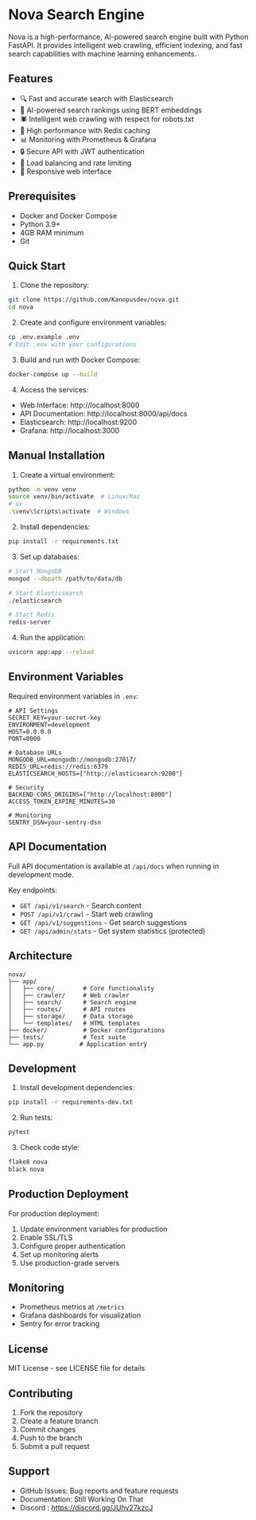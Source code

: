# Nova Search Engine

Nova is a high-performance, AI-powered search engine built with Python FastAPI. It provides intelligent web crawling, efficient indexing, and fast search capabilities with machine learning enhancements.

## Features

- 🔍 Fast and accurate search with Elasticsearch
- 🤖 AI-powered search rankings using BERT embeddings
- 🕷️ Intelligent web crawling with respect for robots.txt
- 🚀 High performance with Redis caching
- 📊 Monitoring with Prometheus & Grafana
- 🔒 Secure API with JWT authentication
- 🎯 Load balancing and rate limiting
- 📱 Responsive web interface

## Prerequisites

- Docker and Docker Compose
- Python 3.9+
- 4GB RAM minimum
- Git

## Quick Start

1. Clone the repository:
```bash
git clone https://github.com/Kanopusdev/nova.git
cd nova
```

2. Create and configure environment variables:
```bash
cp .env.example .env
# Edit .env with your configurations
```

3. Build and run with Docker Compose:
```bash
docker-compose up --build
```

4. Access the services:
- Web Interface: http://localhost:8000
- API Documentation: http://localhost:8000/api/docs
- Elasticsearch: http://localhost:9200
- Grafana: http://localhost:3000

## Manual Installation

1. Create a virtual environment:
```bash
python -m venv venv
source venv/bin/activate  # Linux/Mac
# or
.\venv\Scripts\activate  # Windows
```

2. Install dependencies:
```bash
pip install -r requirements.txt
```

3. Set up databases:
```bash
# Start MongoDB
mongod --dbpath /path/to/data/db

# Start Elasticsearch
./elasticsearch

# Start Redis
redis-server
```

4. Run the application:
```bash
uvicorn app:app --reload
```

## Environment Variables

Required environment variables in `.env`:

```env
# API Settings
SECRET_KEY=your-secret-key
ENVIRONMENT=development
HOST=0.0.0.0
PORT=8000

# Database URLs
MONGODB_URL=mongodb://mongodb:27017/
REDIS_URL=redis://redis:6379
ELASTICSEARCH_HOSTS=["http://elasticsearch:9200"]

# Security
BACKEND_CORS_ORIGINS=["http://localhost:8000"]
ACCESS_TOKEN_EXPIRE_MINUTES=30

# Monitoring
SENTRY_DSN=your-sentry-dsn
```

## API Documentation

Full API documentation is available at `/api/docs` when running in development mode.

Key endpoints:
- `GET /api/v1/search` - Search content
- `POST /api/v1/crawl` - Start web crawling
- `GET /api/v1/suggestions` - Get search suggestions
- `GET /api/admin/stats` - Get system statistics (protected)

## Architecture

```
nova/
├── app/
│   ├── core/        # Core functionality
│   ├── crawler/     # Web crawler
│   ├── search/      # Search engine
│   ├── routes/      # API routes
│   ├── storage/     # Data storage
│   └── templates/   # HTML templates
├── docker/          # Docker configurations
├── tests/           # Test suite
└── app.py          # Application entry
```

## Development

1. Install development dependencies:
```bash
pip install -r requirements-dev.txt
```

2. Run tests:
```bash
pytest
```

3. Check code style:
```bash
flake8 nova
black nova
```

## Production Deployment

For production deployment:

1. Update environment variables for production
2. Enable SSL/TLS
3. Configure proper authentication
4. Set up monitoring alerts
5. Use production-grade servers

## Monitoring

- Prometheus metrics at `/metrics`
- Grafana dashboards for visualization
- Sentry for error tracking

## License

MIT License - see LICENSE file for details

## Contributing

1. Fork the repository
2. Create a feature branch
3. Commit changes
4. Push to the branch
5. Submit a pull request

## Support

- GitHub Issues: Bug reports and feature requests
- Documentation: Still Working On That
- Discord : https://discord.gg/JUhv27kzcJ


